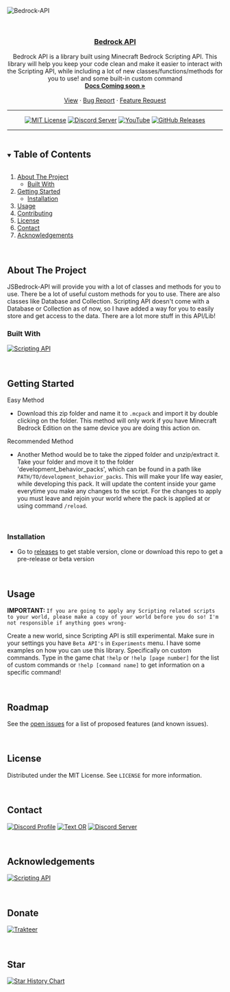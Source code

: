 <!--- this README.md is from @notbeer(https://github.com/notbeer) --->
<!--
This README.md template was NOT orginally created by me(JustSKyDev)! This is a fork of:
https://github.com/othneildrew/Best-README-Template
-->

<!-- LOGO -->

![Bedrock-API](https://socialify.git.ci/JustSkyDev/Bedrock-API/image?description=1&descriptionEditable=Minecraft%20Bedrock%20Custom%20Scripting%20API&font=Source%20Code%20Pro&forks=1&issues=1&logo=https%3A%2F%2Fraw.githubusercontent.com%2FJustSkyDev%2FBedrock-API%2Fmain%2Fpack_icon.png&name=1&owner=1&pattern=Circuit%20Board&pulls=1&stargazers=1&theme=Light)

<br />
<div align="center">

  <h3 align="center"><u>Bedrock API</u></h3>

  <p align="center">
    Bedrock API is a library built using Minecraft Bedrock Scripting API. This library will help you keep your code clean and make it easier to interact with the Scripting API, while including a lot of new classes/functions/methods for you to use! and some built-in custom command
    <br />
    <a href="#"><strong>Docs Coming soon »</strong></a>
    <br />
    <br />
    <a href="https://github.com/JustSkyDev/Bedrock-API">View</a>
    ·
    <a href="https://github.com/JustSkyDev/Bedrock-API/issues">Bug Report</a>
    ·
    <a href="https://github.com/JustSkyDev/Bedrock-API/issues">Feature Request</a>
  </p>

---

[![MIT License](https://img.shields.io/github/license/JustSkyDev/Bedrock-API?style=for-the-badge)](https://github.com/JustSkyDev/Bedrock-API/blob/main/LICENSE)
[![Discord Server](https://img.shields.io/discord/898202806052347984?color=blue&label=Discord&style=for-the-badge)](https://discord.gg/g4EJ38HZ7R)
[![YouTube](https://img.shields.io/youtube/channel/subscribers/UC9gjEs8-syrZcgftpm3gsyQ?label=YouTube&style=for-the-badge)](https://youtube.com/@JustSkyDev)
[![GitHub Releases](https://img.shields.io/github/downloads/JustSkyDev/Bedrock-API/total?style=for-the-badge)
](https://github.com/JustSkyDev/Bedrock-API/releases/latest)

---

</div>

<!-- TABLE OF CONTENTS -->
<details open="open">
  <summary><h2 style="display: inline-block">Table of Contents</h2></summary>
  <ol>
    <li>
      <a href="#about-the-project">About The Project</a>
      <ul>
        <li><a href="#built-with">Built With</a></li>
      </ul>
    </li>
    <li>
      <a href="#getting-started">Getting Started</a>
      <ul>
        <li><a href="#installation">Installation</a></li>
      </ul>
    </li>
    <li><a href="#usage">Usage</a></li>
    <li><a href="#contributing">Contributing</a></li>
    <li><a href="#license">License</a></li>
    <li><a href="#contact">Contact</a></li>
    <li><a href="#acknowledgements">Acknowledgements</a></li>
  </ol>
</details>

<!-- ABOUT THE PROJECT -->
<br />

## About The Project

JSBedrock-API will provide you with a lot of classes and methods for you to use. There be a lot of useful custom methods for you to use. There are also classes like Database and Collection. Scripting API doesn't come with a Database or Collection as of now, so I have added a way for you to easily store and get access to the data. There are a lot more stuff in this API/Lib!

### Built With

[![Scripting API](https://img.shields.io/badge/Scripting%20API%20Docs-white?style=for-the-badge&logoColor=f25022&logo=Microsoft)](https://learn.microsoft.com/en-us/minecraft/creator/scriptapi/)

<!-- GETTING STARTED -->
<br />

## Getting Started

Easy Method

- Download this zip folder and name it to `.mcpack` and import it by double clicking on the folder. This method will only work if you have Minecraft Bedrock Edition on the same device you are doing this action on.

Recommended Method

- Another Method would be to take the zipped folder and unzip/extract it. Take your folder and move it to the folder 'development_behavior_packs', which can be found in a path like `PATH/TO/development_behavior_packs`. This will make your life way easier, while developing this pack. It will update the content inside your game everytime you make any changes to the script. For the changes to apply you must leave and rejoin your world where the pack is applied at or using command `/reload`.

<!-- INSTALATION -->
<br />

### Installation

- Go to [releases](https://github.com/JustSkyDev/Bedrock-API/releases/latest) to get stable version, clone or download this repo to get a pre-release or beta version

<!-- USAGE -->
<br />

## Usage

<strong>IMPORTANT: </strong>`If you are going to apply any Scripting related scripts to your world, please make a copy of your world before you do so! I'm not responsible if anything goes wrong-`

Create a new world, since Scripting API is still experimental. Make sure in your settings you have `Beta API's` in `Experiments` menu.
I have some examples on how you can use this library. Specifically on custom commands. Type in the game chat `!help` or `!help [page number]` for the list of custom commands or `!help [command name]` to get information on a specific command!

<!-- ROADMAP -->
<br />

## Roadmap

See the [open issues](https://github.com/JustSkyDev/Bedrock-API/issues) for a list of proposed features (and known issues).

<!-- CONTRIBUTING -->
<br />

## License

Distributed under the MIT License. See `LICENSE` for more information.

<!-- CONTACT -->
<br />

## Contact

[![Discord Profile](https://img.shields.io/badge/Discord-blue?style=for-the-badge&logoColor=white&logo=Discord)](https://discordapp.com/users/625970059503992843)
[![Text OR](https://img.shields.io/badge/OR-e60023?style=for-the-badge)](#)
[![Discord Server](https://img.shields.io/badge/Discord%20Server-blue?style=for-the-badge&logoColor=white&logo=Discord)](https://discord.gg/g4EJ38HZ7R)

<!-- ACKNOWLEDGEMENTS -->
<br />

## Acknowledgements

[![Scripting API](https://img.shields.io/badge/Scripting%20API%20Docs-white?style=for-the-badge&logoColor=7fba00&logo=Microsoft)](https://learn.microsoft.com/en-us/minecraft/creator/scriptapi/)

<!-- DONATE -->
<br />

## Donate

[![Trakteer](https://img.shields.io/badge/Trakteer-ff1f4c?style=for-the-badge)](https://trakteer.id/justskydev)

<!-- STAR -->
<br/>

## Star

[![Star History Chart](https://api.star-history.com/svg?repos=JustSkyDev/Bedrock-API&type=Date)](https://star-history.com/#JustSkyDev/Bedrock-API&Date)